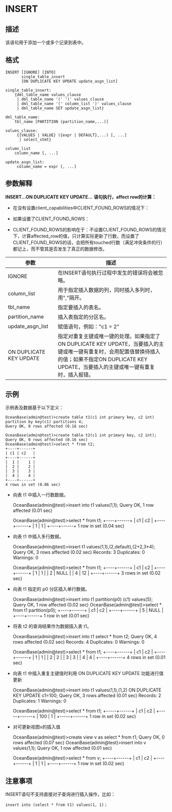 INSERT 
===========================



描述 
-----------

该语句用于添加一个或多个记录到表中。

格式 
-----------

    INSERT [IGNORE] [INTO] 
           single_table_insert 
           [ON DUPLICATE KEY UPDATE update_asgn_list]
    
    single_table_insert:
        {dml_table_name values_clause
         | dml_table_name '(' ')' values_clause
         | dml_table_name '(' column_list ')' values_clause
         | dml_table_name SET update_asgn_list}
         
    dml_table_name:
        tbl_name [PARTITION (partition_name,...)]
    
    values_clause:
         {{VALUES | VALUE} ({expr | DEFAULT},...) [, ...]
          | select_stmt}
    
    column_list
        column_name [, ...]
    
    update_asgn_list:
         column_name = expr [, ...]



参数解释 
-------------

**INSERT...ON DUPLICATE KEY UPDATE...** **语句执行，affect row的计算：** 

* 在没有设置client_capabilities中CLIENT_FOUND_ROWS的情况下：




<!-- -->



<!-- -->

* 如果设置了CLIENT_FOUND_ROWS：




<!-- -->



<!-- -->

* CLIENT_FOUND_ROWS的影响在于：不设置CLIENT_FOUND_ROWS的情况下，计算affected_row的值，只计算实际更新了行数，而设置了CLIENT_FOUND_ROWS的话，会把所有touched行数（满足冲突条件的行）都记上，而不管其是否发生了真正的数据修改。





|         **参数**          |                                                           **描述**                                                            |
|-------------------------|-----------------------------------------------------------------------------------------------------------------------------|
| IGNORE                  | 在INSERT语句执行过程中发生的错误将会被忽略。                                                                                                   |
| column_list             | 用于指定插入数据的列，同时插入多列时，用","隔开。                                                                                                  |
| tbl_name                | 指定要插入的表名。                                                                                                                   |
| partition_name          | 插入表指定的分区名。                                                                                                                  |
| update_asgn_list        | 赋值语句，例如："c1 = 2"                                                                                                            |
| ON DUPLICATE KEY UPDATE | 指定对重复主键或唯一键的处理。如果指定了ON DUPLICATE KEY UPDATE，当要插入的主键或唯一键有重复时，会用配置值替换待插入的值；如果不指定ON DUPLICATE KEY UPDATE，当要插入的主键或唯一键有重复时，插入报错。 |



示例 
-----------

示例表及数据基于以下定义：

    OceanBase(admin@test)>create table t1(c1 int primary key, c2 int) partition by key(c1) partitions 4;
    Query OK, 0 rows affected (0.16 sec)
    
    OceanBase(admin@test)>create table t2(c1 int primary key, c2 int);
    Query OK, 0 rows affected (0.16 sec)
    OceanBase(admin@test)>select * from t2;
    +----+------+
    | c1 | c2   |
    +----+------+
    |  1 |    1 |
    |  2 |    2 |
    |  3 |    3 |
    |  4 |    4 |
    +----+------+
    4 rows in set (0.06 sec)



* 向表 t1 中插入一行数数据。




    OceanBase(admin@test)>insert into t1 values(1,1);
    Query OK, 1 row affected (0.01 sec)
    
    OceanBase(admin@test)>select * from t1;
    +----+------+
    | c1 | c2   |
    +----+------+
    |  1 |    1 |
    +----+------+
    1 row in set (0.04 sec)



* 向表 t1 中插入多行数据。




    OceanBase(admin@test)>insert t1 values(1,1),(2,default),(2+2,3*4);
    Query OK, 3 rows affected (0.02 sec)
    Records: 3  Duplicates: 0  Warnings: 0
    
    OceanBase(admin@test)>select * from t1;
    +----+------+
    | c1 | c2   |
    +----+------+
    |  1 |    1 |
    |  2 | NULL |
    |  4 |   12 |
    +----+------+
    3 rows in set (0.02 sec)



* 向表 t1 指定的 p0 分区插入单行数据。




    OceanBase(admin@test)>insert into t1 partition(p0) (c1) values(5);
    Query OK, 1 row affected (0.02 sec)
    OceanBase(admin@test)>select * from t1 partition(p0);
    +----+------+
    | c1 | c2   |
    +----+------+
    |  5 | NULL |
    +----+------+
    1 row in set (0.01 sec)



* 将表 t2 的查询结果作为数据插入表 t1。




    OceanBase(admin@test)>insert into t1 select * from t2;
    Query OK, 4 rows affected (0.02 sec)
    Records: 4  Duplicates: 0  Warnings: 0
    
    OceanBase(admin@test)>select * from t1;
    +----+------+
    | c1 | c2   |
    +----+------+
    |  1 |    1 |
    |  2 |    2 |
    |  3 |    3 |
    |  4 |    4 |
    +----+------+
    4 rows in set (0.01 sec)



* 向表 t1 中插入重复主键值时利用 ON DUPLICATE KEY UPDATE 功能进行值更新




    OceanBase(admin@test)>insert into t1 values(1,1),(1,2) ON DUPLICATE KEY UPDATE c1=100;
    Query OK, 3 rows affected (0.01 sec)
    Records: 2  Duplicates: 1  Warnings: 0
    
    OceanBase(admin@test)>select * from t1;
    +-----+------+
    | c1  | c2   |
    +-----+------+
    | 100 |    1 |
    +-----+------+
    1 row in set (0.02 sec)



* 对可更新视图v的插入值




    OceanBase(admin@test)>create view v as select * from t1;
    Query OK, 0 rows affected (0.07 sec)
    OceanBase(admin@test)>insert into v values(1,1);
    Query OK, 1 row affected (0.01 sec)
    
    OceanBase(admin@test)>select * from v;
    +----+------+
    | c1 | c2   |
    +----+------+
    |  1 |    1 |
    +----+------+
    1 row in set (0.02 sec)



注意事项 
-------------

INSERT语句不支持直接对子查询进行插入操作，比如：

`insert into (select * from t1) values(1, 1)；`

